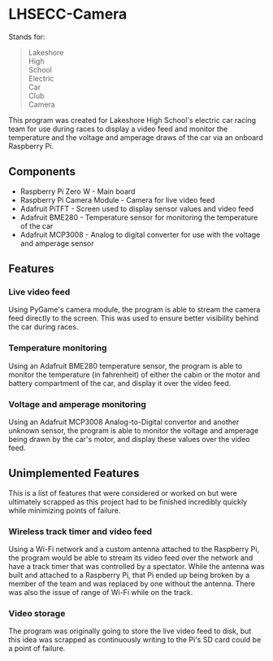 # LHSECC-Camera
Stands for:
> Lakeshore\
> High\
> School\
> Electric\
> Car\
> Club\
> Camera

This program was created for Lakeshore High School's electric car racing team for use during races to display a video feed and monitor the temperature and the voltage and amperage draws of the car via an onboard Raspberry Pi.

## Components
- Raspberry Pi Zero W - Main board
- Raspberry Pi Camera Module - Camera for live video feed
- Adafruit PiTFT - Screen used to display sensor values and video feed
- Adafruit BME280 - Temperature sensor for monitoring the temperature of the car
- Adafruit MCP3008 - Analog to digital converter for use with the voltage and amperage sensor

## Features
### Live video feed
Using PyGame's camera module, the program is able to stream the camera feed directly to the screen. This was used to ensure better visibility behind the car during races.

### Temperature monitoring
Using an Adafruit BME280 temperature sensor, the program is able to monitor the temperature (in fahrenheit) of either the cabin or the motor and battery compartment of the car, and display it over the video feed.

### Voltage and amperage monitoring
Using an Adafruit MCP3008 Analog-to-Digital convertor and another unknown sensor, the program is able to monitor the voltage and amperage being drawn by the car's motor, and display these values over the video feed. 

## Unimplemented Features
This is a list of features that were considered or worked on but were ultimately scrapped as this project had to be finished incredibly quickly while minimizing points of failure.

### Wireless track timer and video feed
Using a Wi-Fi network and a custom antenna attached to the Raspberry Pi, the program would be able to stream its video feed over the network and have a track timer that was controlled by a spectator. While the antenna was built and attached to a Raspberry Pi, that Pi ended up being broken by a member of the team and was replaced by one without the antenna. There was also the issue of range of Wi-Fi while on the track.

### Video storage
The program was originally going to store the live video feed to disk, but this idea was scrapped as continuously writing to the Pi's SD card could be a point of failure.